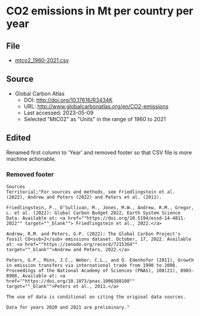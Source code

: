 # CO2 emissions in Mt per country per year

## File
- [mtco2_1960-2021.csv](mtco2_1960-2021.csv)
## Source 
- Global Carbon Atlas
  - DOI: http://doi.org/10.17616/R3434K
  - URL: http://www.globalcarbonatlas.org/en/CO2-emissions
  - Last accessed: 2023-05-09 
  - Selected "MtC02" as "Units" in the range of 1960 to 2021
## Edited
Renamed first column to 'Year' and removed footer so that CSV file is more machine actionable. 

### Removed footer
```
Sources
Territorial;"For sources and methods, see Friedlingstein et al. (2022), Andrew and Peters (2022) and Peters et al. (2011).

Friedlingstein, P., O’Sullivan, M., Jones, M.W., Andrew, R.M., Gregor, L. et al. (2022): Global Carbon Budget 2022, Earth System Science Data. Available at: <a href=""https://doi.org/10.5194/essd-14-4811-2022"" target=""_blank""> Friedlingstein et al., 2022.</a>

Andrew, R.M. and Peters, G.P. (2022): The Global Carbon Project's fossil CO<sub>2</sub> emissions dataset. October, 17, 2022. Available at: <a href=""https://zenodo.org/record/7215364"" target=""_blank"">Andrew and Peters, 2022.</a>

Peters, G.P., Minx, J.C., Weber, C.L., and O. Edenhofer (2011), Growth in emission transfers via international trade from 1990 to 2008. Proceedings of the National Academy of Sciences (PNAS), 108(21), 8903-8908, Available at: <a href=""https://doi.org/10.1073/pnas.1006388108"" target=""_blank"">Peters et al., 2011.</a>

The use of data is conditional on citing the original data sources. 

Data for years 2020 and 2021 are preliminary."
```